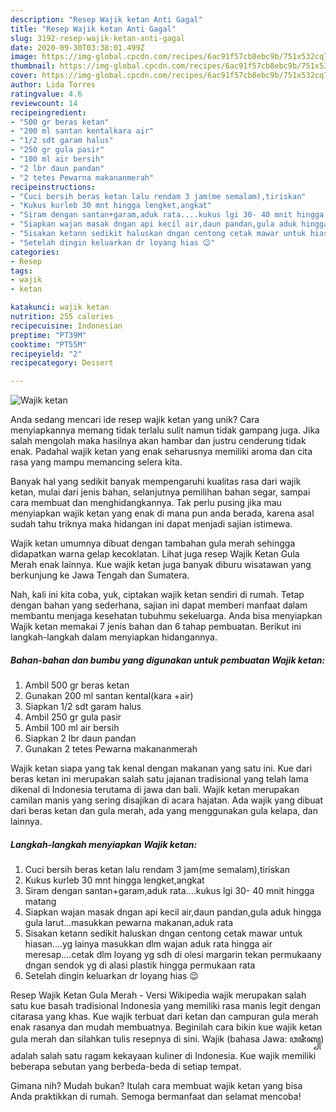 ```yaml
---
description: "Resep Wajik ketan Anti Gagal"
title: "Resep Wajik ketan Anti Gagal"
slug: 3192-resep-wajik-ketan-anti-gagal
date: 2020-09-30T03:38:01.499Z
image: https://img-global.cpcdn.com/recipes/6ac91f57cb8ebc9b/751x532cq70/wajik-ketan-foto-resep-utama.jpg
thumbnail: https://img-global.cpcdn.com/recipes/6ac91f57cb8ebc9b/751x532cq70/wajik-ketan-foto-resep-utama.jpg
cover: https://img-global.cpcdn.com/recipes/6ac91f57cb8ebc9b/751x532cq70/wajik-ketan-foto-resep-utama.jpg
author: Lida Torres
ratingvalue: 4.6
reviewcount: 14
recipeingredient:
- "500 gr beras ketan"
- "200 ml santan kentalkara air"
- "1/2 sdt garam halus"
- "250 gr gula pasir"
- "100 ml air bersih"
- "2 lbr daun pandan"
- "2 tetes Pewarna makananmerah"
recipeinstructions:
- "Cuci bersih beras ketan lalu rendam 3 jam(me semalam),tiriskan"
- "Kukus kurleb 30 mnt hingga lengket,angkat"
- "Siram dengan santan+garam,aduk rata....kukus lgi 30- 40 mnit hingga matang"
- "Siapkan wajan masak dngan api kecil air,daun pandan,gula aduk hingga gula larut...masukkan pewarna makanan,aduk rata"
- "Sisakan ketann sedikit haluskan dngan centong cetak mawar untuk hiasan....yg lainya masukkan dlm wajan aduk rata hingga air meresap....cetak dlm loyang yg sdh di olesi margarin tekan permukaany dngan sendok yg di alasi plastik hingga permukaan rata"
- "Setelah dingin keluarkan dr loyang hias 😉"
categories:
- Resep
tags:
- wajik
- ketan

katakunci: wajik ketan 
nutrition: 255 calories
recipecuisine: Indonesian
preptime: "PT39M"
cooktime: "PT55M"
recipeyield: "2"
recipecategory: Dessert

---
```



![Wajik ketan](https://img-global.cpcdn.com/recipes/6ac91f57cb8ebc9b/751x532cq70/wajik-ketan-foto-resep-utama.jpg)

Anda sedang mencari ide resep wajik ketan yang unik? Cara menyiapkannya memang tidak terlalu sulit namun tidak gampang juga. Jika salah mengolah maka hasilnya akan hambar dan justru cenderung tidak enak. Padahal wajik ketan yang enak seharusnya memiliki aroma dan cita rasa yang mampu memancing selera kita.

Banyak hal yang sedikit banyak mempengaruhi kualitas rasa dari wajik ketan, mulai dari jenis bahan, selanjutnya pemilihan bahan segar, sampai cara membuat dan menghidangkannya. Tak perlu pusing jika mau menyiapkan wajik ketan yang enak di mana pun anda berada, karena asal sudah tahu triknya maka hidangan ini dapat menjadi sajian istimewa.

Wajik ketan umumnya dibuat dengan tambahan gula merah sehingga didapatkan warna gelap kecoklatan. Lihat juga resep Wajik Ketan Gula Merah enak lainnya. Kue wajik ketan juga banyak diburu wisatawan yang berkunjung ke Jawa Tengah dan Sumatera.


Nah, kali ini kita coba, yuk, ciptakan wajik ketan sendiri di rumah. Tetap dengan bahan yang sederhana, sajian ini dapat memberi manfaat dalam membantu menjaga kesehatan tubuhmu sekeluarga. Anda bisa menyiapkan Wajik ketan memakai 7 jenis bahan dan 6 tahap pembuatan. Berikut ini langkah-langkah dalam menyiapkan hidangannya.

<!--inarticleads1-->

##### Bahan-bahan dan bumbu yang digunakan untuk pembuatan Wajik ketan:

1. Ambil 500 gr beras ketan
1. Gunakan 200 ml santan kental(kara +air)
1. Siapkan 1/2 sdt garam halus
1. Ambil 250 gr gula pasir
1. Ambil 100 ml air bersih
1. Siapkan 2 lbr daun pandan
1. Gunakan 2 tetes Pewarna makananmerah


Wajik ketan siapa yang tak kenal dengan makanan yang satu ini. Kue dari beras ketan ini merupakan salah satu jajanan tradisional yang telah lama dikenal di Indonesia terutama di jawa dan bali. Wajik ketan merupakan camilan manis yang sering disajikan di acara hajatan. Ada wajik yang dibuat dari beras ketan dan gula merah, ada yang menggunakan gula kelapa, dan lainnya. 

<!--inarticleads2-->

##### Langkah-langkah menyiapkan Wajik ketan:

1. Cuci bersih beras ketan lalu rendam 3 jam(me semalam),tiriskan
1. Kukus kurleb 30 mnt hingga lengket,angkat
1. Siram dengan santan+garam,aduk rata....kukus lgi 30- 40 mnit hingga matang
1. Siapkan wajan masak dngan api kecil air,daun pandan,gula aduk hingga gula larut...masukkan pewarna makanan,aduk rata
1. Sisakan ketann sedikit haluskan dngan centong cetak mawar untuk hiasan....yg lainya masukkan dlm wajan aduk rata hingga air meresap....cetak dlm loyang yg sdh di olesi margarin tekan permukaany dngan sendok yg di alasi plastik hingga permukaan rata
1. Setelah dingin keluarkan dr loyang hias 😉


Resep Wajik Ketan Gula Merah - Versi Wikipedia wajik merupakan salah satu kue basah tradisional Indonesia yang memiliki rasa manis legit dengan citarasa yang khas. Kue wajik terbuat dari ketan dan campuran gula merah enak rasanya dan mudah membuatnya. Beginilah cara bikin kue wajik ketan gula merah dan silahkan tulis resepnya di sini. Wajik (bahasa Jawa: ꦮꦗꦶꦏ꧀) adalah salah satu ragam kekayaan kuliner di Indonesia. Kue wajik memiliki beberapa sebutan yang berbeda-beda di setiap tempat. 

Gimana nih? Mudah bukan? Itulah cara membuat wajik ketan yang bisa Anda praktikkan di rumah. Semoga bermanfaat dan selamat mencoba!
